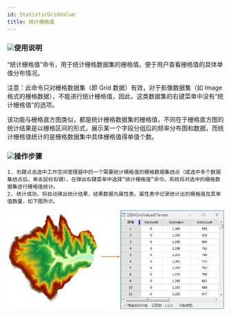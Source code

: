 ```yaml
---
id: StatisticGridValue
title: 统计栅格值
---
```

### ![](../../img/read.gif)使用说明

“统计栅格值”命令，用于统计栅格数据集的栅格值。便于用户查看栅格值的具体单值分布情况。

注意：此命令只对栅格数据集（即 Grid 数据）有效，对于影像数据集（如 Image
格式的栅格数据），不能进行统计栅格值，因此，这类数据集的右键菜单中没有“统计栅格值”的选项。

该功能与栅格直方图类似，都是统计栅格数据集的栅格值，不同在于栅格直方图的统计结果是以栅格区间的形式，展示某一个字段分组后的频率分布图和数据，而统计栅格值统计的是栅格数据集中具体栅格值得单值个数。

### ![](../../img/read.gif)操作步骤

    1. 右键点击选中工作空间管理器中的一个需要统计栅格值的栅格数据集结点（或选中多个数据集结点后，单击鼠标右键），在弹出右键菜单中选择“统计栅格值”命令，系统将对选中的栅格数据集进行栅格值统计。
    2. 统计成功，将自动弹出统计结果，结果数据为属性表，属性表中记录统计出的栅格值及其单值数量，如下图所示。
![](img/StatisticGridValue.png)  
